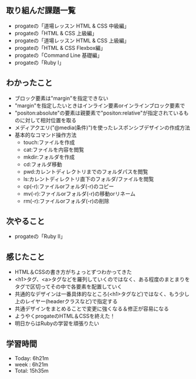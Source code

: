 ## 取り組んだ課題一覧
- progateの「道場レッスン HTML & CSS 中級編」
- progateの「HTML & CSS 上級編」
- progateの「道場レッスン HTML & CSS 上級編」
- progateの「HTML & CSS Flexbox編」
- progateの「Command Line 基礎編」
- progateの「Ruby I」
## わかったこと
- ブロック要素は"margin"を指定できない
- "margin"を指定したいときはインライン要素orインラインブロック要素で
- "positon:absolute"の要素は親要素で"positon:relative"が指定されているものに対して相対位置を取る
- メディアクエリ("@media(条件)")を使ったレスポンシブデザインの作成方法
- 基本的なコマンド操作方法
  - touch:ファイルを作成
  - cat:ファイルを内容を閲覧
  - mkdir:フォルダを作成
  - cd:フォルダ移動
  - pwd:カレントディレクトリまでのフォルダパスを閲覧
  - ls:カレントディレクトリ直下のフォルダ/ファイルを閲覧
  - cp(-r):ファイルorフォルダ(-r)のコピー
  - mv(-r):ファイルorフォルダ(-r)の移動orリネーム
  - rm(-r):ファイルorフォルダ(-r)の削除
## 次やること
- progateの「Ruby Ⅱ」
## 感じたこと
- HTML＆CSSの書き方がちょっとずつわかってきた
- \<h1>タグ、\<a>タグなどを羅列していくのではなく、ある程度のまとまりを<div>タグで区切ってその中で各要素を配置していく
- 共通的なデザインは一番具体的なところ(\<h1>タグなど)ではなく、もう少し上のレイヤー(headerクラスなど)で指定する
- 共通デザインをまとめることで変更に強くなる＆修正が容易になる
- ようやくprogateのHTML＆CSSを終えた！
- 明日からはRubyの学習を頑張りたい
## 学習時間
- Today: 6h21m
- week : 6h21m
- Total: 15h35m
